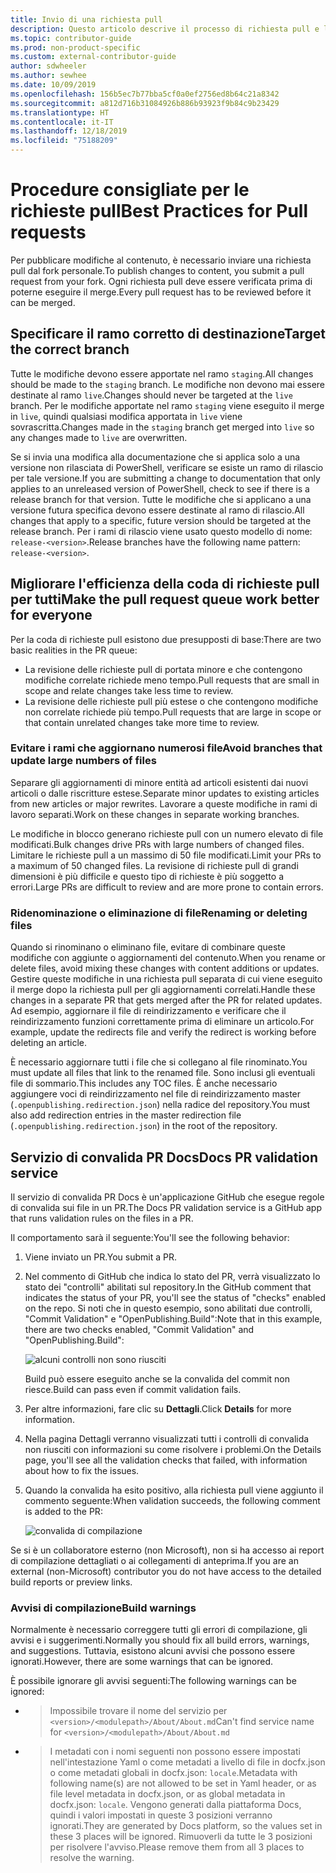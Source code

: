 ```yaml
---
title: Invio di una richiesta pull
description: Questo articolo descrive il processo di richiesta pull e le procedure consigliate per garantire che sia possibile completare il merge del contributo.
ms.topic: contributor-guide
ms.prod: non-product-specific
ms.custom: external-contributor-guide
author: sdwheeler
ms.author: sewhee
ms.date: 10/09/2019
ms.openlocfilehash: 156b5ec7b77bba5cf0a0ef2756ed8b64c21a8342
ms.sourcegitcommit: a812d716b31084926b886b93923f9b84c9b23429
ms.translationtype: HT
ms.contentlocale: it-IT
ms.lasthandoff: 12/18/2019
ms.locfileid: "75188209"
---
```

# <a name="best-practices-for-pull-requests"></a><span data-ttu-id="460b6-103">Procedure consigliate per le richieste pull</span><span class="sxs-lookup"><span data-stu-id="460b6-103">Best Practices for Pull requests</span></span>

<span data-ttu-id="460b6-104">Per pubblicare modifiche al contenuto, è necessario inviare una richiesta pull dal fork personale.</span><span class="sxs-lookup"><span data-stu-id="460b6-104">To publish changes to content, you submit a pull request from your fork.</span></span> <span data-ttu-id="460b6-105">Ogni richiesta pull deve essere verificata prima di poterne eseguire il merge.</span><span class="sxs-lookup"><span data-stu-id="460b6-105">Every pull request has to be reviewed before it can be merged.</span></span>

## <a name="target-the-correct-branch"></a><span data-ttu-id="460b6-106">Specificare il ramo corretto di destinazione</span><span class="sxs-lookup"><span data-stu-id="460b6-106">Target the correct branch</span></span>

<span data-ttu-id="460b6-107">Tutte le modifiche devono essere apportate nel ramo `staging`.</span><span class="sxs-lookup"><span data-stu-id="460b6-107">All changes should be made to the `staging` branch.</span></span> <span data-ttu-id="460b6-108">Le modifiche non devono mai essere destinate al ramo `live`.</span><span class="sxs-lookup"><span data-stu-id="460b6-108">Changes should never be targeted at the `live` branch.</span></span> <span data-ttu-id="460b6-109">Per le modifiche apportate nel ramo `staging` viene eseguito il merge in `live`, quindi qualsiasi modifica apportata in `live` viene sovrascritta.</span><span class="sxs-lookup"><span data-stu-id="460b6-109">Changes made in the `staging` branch get merged into `live` so any changes made to `live` are overwritten.</span></span>

<span data-ttu-id="460b6-110">Se si invia una modifica alla documentazione che si applica solo a una versione non rilasciata di PowerShell, verificare se esiste un ramo di rilascio per tale versione.</span><span class="sxs-lookup"><span data-stu-id="460b6-110">If you are submitting a change to documentation that only applies to an unreleased version of PowerShell, check to see if there is a release branch for that version.</span></span> <span data-ttu-id="460b6-111">Tutte le modifiche che si applicano a una versione futura specifica devono essere destinate al ramo di rilascio.</span><span class="sxs-lookup"><span data-stu-id="460b6-111">All changes that apply to a specific, future version should be targeted at the release branch.</span></span> <span data-ttu-id="460b6-112">Per i rami di rilascio viene usato questo modello di nome: `release-<version>`.</span><span class="sxs-lookup"><span data-stu-id="460b6-112">Release branches have the following name pattern: `release-<version>`.</span></span>

## <a name="make-the-pull-request-queue-work-better-for-everyone"></a><span data-ttu-id="460b6-113">Migliorare l'efficienza della coda di richieste pull per tutti</span><span class="sxs-lookup"><span data-stu-id="460b6-113">Make the pull request queue work better for everyone</span></span>

<span data-ttu-id="460b6-114">Per la coda di richieste pull esistono due presupposti di base:</span><span class="sxs-lookup"><span data-stu-id="460b6-114">There are two basic realities in the PR queue:</span></span>

- <span data-ttu-id="460b6-115">La revisione delle richieste pull di portata minore e che contengono modifiche correlate richiede meno tempo.</span><span class="sxs-lookup"><span data-stu-id="460b6-115">Pull requests that are small in scope and relate changes take less time to review.</span></span>
- <span data-ttu-id="460b6-116">La revisione delle richieste pull più estese o che contengono modifiche non correlate richiede più tempo.</span><span class="sxs-lookup"><span data-stu-id="460b6-116">Pull requests that are large in scope or that contain unrelated changes take more time to review.</span></span>

### <a name="avoid-branches-that-update-large-numbers-of-files"></a><span data-ttu-id="460b6-117">Evitare i rami che aggiornano numerosi file</span><span class="sxs-lookup"><span data-stu-id="460b6-117">Avoid branches that update large numbers of files</span></span>

<span data-ttu-id="460b6-118">Separare gli aggiornamenti di minore entità ad articoli esistenti dai nuovi articoli o dalle riscritture estese.</span><span class="sxs-lookup"><span data-stu-id="460b6-118">Separate minor updates to existing articles from new articles or major rewrites.</span></span> <span data-ttu-id="460b6-119">Lavorare a queste modifiche in rami di lavoro separati.</span><span class="sxs-lookup"><span data-stu-id="460b6-119">Work on these changes in separate working branches.</span></span>

<span data-ttu-id="460b6-120">Le modifiche in blocco generano richieste pull con un numero elevato di file modificati.</span><span class="sxs-lookup"><span data-stu-id="460b6-120">Bulk changes drive PRs with large numbers of changed files.</span></span> <span data-ttu-id="460b6-121">Limitare le richieste pull a un massimo di 50 file modificati.</span><span class="sxs-lookup"><span data-stu-id="460b6-121">Limit your PRs to a maximum of 50 changed files.</span></span> <span data-ttu-id="460b6-122">La revisione di richieste pull di grandi dimensioni è più difficile e questo tipo di richieste è più soggetto a errori.</span><span class="sxs-lookup"><span data-stu-id="460b6-122">Large PRs are difficult to review and are more prone to contain errors.</span></span>

### <a name="renaming-or-deleting-files"></a><span data-ttu-id="460b6-123">Ridenominazione o eliminazione di file</span><span class="sxs-lookup"><span data-stu-id="460b6-123">Renaming or deleting files</span></span>

<span data-ttu-id="460b6-124">Quando si rinominano o eliminano file, evitare di combinare queste modifiche con aggiunte o aggiornamenti del contenuto.</span><span class="sxs-lookup"><span data-stu-id="460b6-124">When you rename or delete files, avoid mixing these changes with content additions or updates.</span></span>
<span data-ttu-id="460b6-125">Gestire queste modifiche in una richiesta pull separata di cui viene eseguito il merge dopo la richiesta pull per gli aggiornamenti correlati.</span><span class="sxs-lookup"><span data-stu-id="460b6-125">Handle these changes in a separate PR that gets merged after the PR for related updates.</span></span> <span data-ttu-id="460b6-126">Ad esempio, aggiornare il file di reindirizzamento e verificare che il reindirizzamento funzioni correttamente prima di eliminare un articolo.</span><span class="sxs-lookup"><span data-stu-id="460b6-126">For example, update the redirects file and verify the redirect is working before deleting an article.</span></span>

<span data-ttu-id="460b6-127">È necessario aggiornare tutti i file che si collegano al file rinominato.</span><span class="sxs-lookup"><span data-stu-id="460b6-127">You must update all files that link to the renamed file.</span></span> <span data-ttu-id="460b6-128">Sono inclusi gli eventuali file di sommario.</span><span class="sxs-lookup"><span data-stu-id="460b6-128">This includes any TOC files.</span></span> <span data-ttu-id="460b6-129">È anche necessario aggiungere voci di reindirizzamento nel file di reindirizzamento master (`.openpublishing.redirection.json`) nella radice del repository.</span><span class="sxs-lookup"><span data-stu-id="460b6-129">You must also add redirection entries in the master redirection file (`.openpublishing.redirection.json`) in the root of the repository.</span></span>

## <a name="docs-pr-validation-service"></a><span data-ttu-id="460b6-130">Servizio di convalida PR Docs</span><span class="sxs-lookup"><span data-stu-id="460b6-130">Docs PR validation service</span></span>

<span data-ttu-id="460b6-131">Il servizio di convalida PR Docs è un'applicazione GitHub che esegue regole di convalida sui file in un PR.</span><span class="sxs-lookup"><span data-stu-id="460b6-131">The Docs PR validation service is a GitHub app that runs validation rules on the files in a PR.</span></span>

<span data-ttu-id="460b6-132">Il comportamento sarà il seguente:</span><span class="sxs-lookup"><span data-stu-id="460b6-132">You'll see the following behavior:</span></span>

1. <span data-ttu-id="460b6-133">Viene inviato un PR.</span><span class="sxs-lookup"><span data-stu-id="460b6-133">You submit a PR.</span></span>
1. <span data-ttu-id="460b6-134">Nel commento di GitHub che indica lo stato del PR, verrà visualizzato lo stato dei "controlli" abilitati sul repository.</span><span class="sxs-lookup"><span data-stu-id="460b6-134">In the GitHub comment that indicates the status of your PR, you'll see the status of "checks" enabled on the repo.</span></span> <span data-ttu-id="460b6-135">Si noti che in questo esempio, sono abilitati due controlli, "Commit Validation" e "OpenPublishing.Build":</span><span class="sxs-lookup"><span data-stu-id="460b6-135">Note that in this example, there are two checks enabled, "Commit Validation" and "OpenPublishing.Build":</span></span>

   ![alcuni controlli non sono riusciti](media/powershell-pull-requests/validation-failed.png)

   <span data-ttu-id="460b6-137">Build può essere eseguito anche se la convalida del commit non riesce.</span><span class="sxs-lookup"><span data-stu-id="460b6-137">Build can pass even if commit validation fails.</span></span>

1. <span data-ttu-id="460b6-138">Per altre informazioni, fare clic su **Dettagli**.</span><span class="sxs-lookup"><span data-stu-id="460b6-138">Click **Details** for more information.</span></span>
1. <span data-ttu-id="460b6-139">Nella pagina Dettagli verranno visualizzati tutti i controlli di convalida non riusciti con informazioni su come risolvere i problemi.</span><span class="sxs-lookup"><span data-stu-id="460b6-139">On the Details page, you'll see all the validation checks that failed, with information about how to fix the issues.</span></span>
1. <span data-ttu-id="460b6-140">Quando la convalida ha esito positivo, alla richiesta pull viene aggiunto il commento seguente:</span><span class="sxs-lookup"><span data-stu-id="460b6-140">When validation succeeds, the following comment is added to the PR:</span></span>

   ![convalida di compilazione](media/powershell-pull-requests/build-validation.png)

<span data-ttu-id="460b6-142">Se si è un collaboratore esterno (non Microsoft), non si ha accesso ai report di compilazione dettagliati o ai collegamenti di anteprima.</span><span class="sxs-lookup"><span data-stu-id="460b6-142">If you are an external (non-Microsoft) contributor you do not have access to the detailed build reports or preview links.</span></span>

### <a name="build-warnings"></a><span data-ttu-id="460b6-143">Avvisi di compilazione</span><span class="sxs-lookup"><span data-stu-id="460b6-143">Build warnings</span></span>

<span data-ttu-id="460b6-144">Normalmente è necessario correggere tutti gli errori di compilazione, gli avvisi e i suggerimenti.</span><span class="sxs-lookup"><span data-stu-id="460b6-144">Normally you should fix all build errors, warnings, and suggestions.</span></span> <span data-ttu-id="460b6-145">Tuttavia, esistono alcuni avvisi che possono essere ignorati.</span><span class="sxs-lookup"><span data-stu-id="460b6-145">However, there are some warnings that can be ignored.</span></span>

<span data-ttu-id="460b6-146">È possibile ignorare gli avvisi seguenti:</span><span class="sxs-lookup"><span data-stu-id="460b6-146">The following warnings can be ignored:</span></span>

- > <span data-ttu-id="460b6-147">Impossibile trovare il nome del servizio per `<version>/<modulepath>/About/About.md`</span><span class="sxs-lookup"><span data-stu-id="460b6-147">Can't find service name for `<version>/<modulepath>/About/About.md`</span></span>

- > <span data-ttu-id="460b6-148">I metadati con i nomi seguenti non possono essere impostati nell'intestazione Yaml o come metadati a livello di file in docfx.json o come metadati globali in docfx.json: `locale`.</span><span class="sxs-lookup"><span data-stu-id="460b6-148">Metadata with following name(s) are not allowed to be set in Yaml header, or as file level metadata in docfx.json, or as global metadata in docfx.json: `locale`.</span></span> <span data-ttu-id="460b6-149">Vengono generati dalla piattaforma Docs, quindi i valori impostati in queste 3 posizioni verranno ignorati.</span><span class="sxs-lookup"><span data-stu-id="460b6-149">They are generated by Docs platform, so the values set in these 3 places will be ignored.</span></span> <span data-ttu-id="460b6-150">Rimuoverli da tutte le 3 posizioni per risolvere l'avviso.</span><span class="sxs-lookup"><span data-stu-id="460b6-150">Please remove them from all 3 places to resolve the warning.</span></span>
